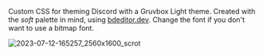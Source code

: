 Custom CSS for theming Discord with a Gruvbox Light theme. Created with the <em>soft</em> palette in mind, using [bdeditor.dev](https://bdeditor.dev/). Change the font if you don't want to use a bitmap font.

![2023-07-12-165257_2560x1600_scrot](https://github.com/MujtabaAsim/GruvboxLight-Discord/assets/62666332/3d09d978-9f80-46e7-a7d5-f9d13a42de14)
